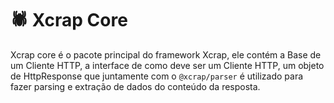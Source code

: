# 🕷️ Xcrap Core

Xcrap core é o pacote principal do framework Xcrap, ele contém a Base de um Cliente HTTP, a interface de como deve ser um Cliente HTTP, um objeto de HttpResponse que juntamente com o `@xcrap/parser` é utilizado para fazer parsing e extração de dados do conteúdo da resposta.

